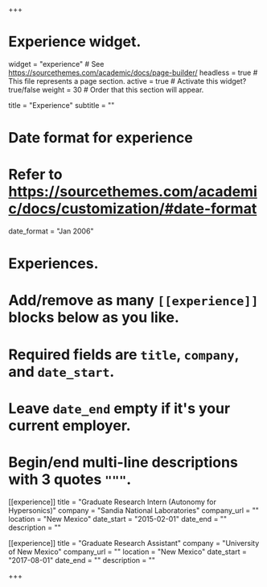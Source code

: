 +++
# Experience widget.
widget = "experience"  # See https://sourcethemes.com/academic/docs/page-builder/
headless = true  # This file represents a page section.
active = true  # Activate this widget? true/false
weight = 30  # Order that this section will appear.

title = "Experience"
subtitle = ""

# Date format for experience
#   Refer to https://sourcethemes.com/academic/docs/customization/#date-format
date_format = "Jan 2006"

# Experiences.
#   Add/remove as many `[[experience]]` blocks below as you like.
#   Required fields are `title`, `company`, and `date_start`.
#   Leave `date_end` empty if it's your current employer.
#   Begin/end multi-line descriptions with 3 quotes `"""`.
[[experience]]
  title = "Graduate Research Intern (Autonomy for Hypersonics)"
  company = "Sandia National Laboratories"
  company_url = ""
  location = "New Mexico"
  date_start = "2015-02-01"
  date_end = ""
  description = ""

[[experience]]
  title = "Graduate Research Assistant"
  company = "University of New Mexico"
  company_url = ""
  location = "New Mexico"
  date_start = "2017-08-01"
  date_end = ""
  description = ""

+++
